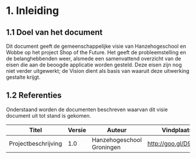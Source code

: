 # 1. Inleiding

## 1.1 Doel van het document  

Dit document geeft de gemeenschappelijke visie van Hanzehogeschool en Wobbe op het project Shop of the Future.
Het geeft de probleemstelling en de belanghebbenden weer, alsmede een samenvattend overzicht van 
de eisen die aan de beoogde applicatie worden gesteld. Deze eisen zijn nog niet verder uitgewerkt; 
de Vision dient als basis van waaruit deze uitwerking gestalte krijgt.

## 1.2 Referenties

Onderstaand worden de documenten beschreven waarvan dit visie document uit tot stand is gekomen.

| Titel               | Versie | Auteur                    | Vindplaats           |
|---------------------|--------|---------------------------|----------------------|
| Projectbeschrijving | 1.0    | Hanzehogeschool Groningen | http://goo.gl/D9FhDD |

<!-- TODO(mauvm): Add reference to Use Case Diagram -->

